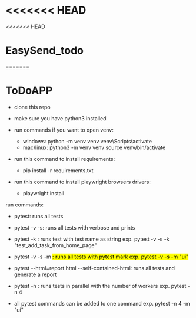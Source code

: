 <<<<<<< HEAD
=======
<<<<<<< HEAD
# EasySend_todo
=======
# ToDoAPP

* clone this repo
* make sure you have python3 installed
* run commands if you want to open venv:
    * windows: 
        python -m venv venv
        venv\Scripts\activate
    * mac/linux:
        python3 -m venv venv
        source venv/bin/activate

* run this command to install requirements:
    * pip install -r requirements.txt

* run this command to install playwright browsers drivers:
    * playwright install


run commands:
* pytest: runs all tests
* pytest -v -s: runs all tests with verbose and prints
* pytest -k <expression>: runs test with test name as string exp. pytest -v -s -k "test_add_task_from_home_page" 
* pytest -v -s -m <mark>: runs all tests with pytest mark exp. pytest -v -s -m "ui"  
* pytest --html=report.html --self-contained-html: runs all tests and generate a report 
* pytest -n <number of workers>: runs tests in parallel with the number of workers exp. pytest -n 4

* all pytest commands can be added to one command exp. pytest -n 4 -m "ui"


